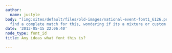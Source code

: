 ```yaml
---
author:
  name: justyle
body: "[img:sites/default/files/old-images/national-event-font1_6126.png]\r\nCant
  find a complete match for this, wondering if its a mixture or custom font"
date: '2013-05-15 22:06:40'
node_type: font_id
title: Any ideas what font this is?

---
```

